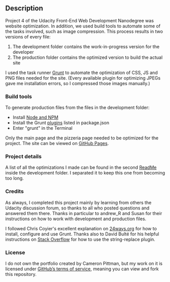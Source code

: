 ## Description

Project 4 of the Udacity Front-End Web Development Nanodegree was website optimization. In addition, we used build tools to automate some of the tasks involved, such as image compression. This process results in two versions of every file:

1. The development folder contains the work-in-progress version for the developer
2. The production folder contains the optimized version to build the actual site

I used the task runner [Grunt](http://gruntjs.com/) to automate the optimization of CSS, JS and PNG files needed for the site. (Every available plugin for optimizing JPEGs gave me installation errors, so I compressed those images manually.)

### Build tools

To generate production files from the files in the development folder:
- Install [Node and NPM](https://nodejs.org/en/)
- Install the Grunt [plugins](http://gruntjs.com/plugins) listed in package.json
- Enter "grunt" in the Terminal

Only the main page and the pizzeria page needed to be optimized for the project. The site can be viewed on [GitHub Pages](http://lagracia.github.io/frontend-nanodegree-mobile-portfolio/).

### Project details

A list of all the optimizations I made can be found in the second [ReadMe](https://github.com/LaGracia/frontend-nanodegree-mobile-portfolio/tree/master/dev) inside the development folder. I separated it to keep this one from becoming too long.

### Credits

As always, I completed this project mainly by learning from others the Udacity discussion forum, so thanks to all who posted questions and answered them there. Thanks in particular to andrew_R and Susan for their instructions on how to work with development and production files.

I followed Chris Coyier's excellent explanation on [24ways.org](https://24ways.org/2013/grunt-is-not-weird-and-hard/) for how to install, configure and use Grunt. Thanks also to David Bulté for his helpful instructions on [Stack Overflow](http://stackoverflow.com/questions/20337819/change-link-or-script-filename-in-html-after-gruntjs-minify-uglify) for how to use the string-replace plugin.

### License

I do not own the portfolio created by Cameron Pittman, but my work on it is licensed under [GitHub’s terms of service](https://help.github.com/articles/github-terms-of-service/), meaning you can view and fork this repository.